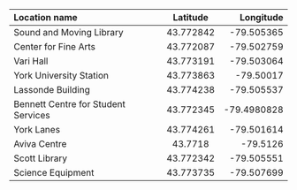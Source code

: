 | Location name | Latitude|Longitude |
| :---         |     :---:      |          ---: |
| Sound and Moving Library | 43.772842 | -79.505365 | 
|Center for Fine Arts|43.772087|-79.502759|
|Vari Hall|43.773191|-79.503064|
|York University Station|43.773863|-79.50017|
|Lassonde Building|43.774238|-79.505537|
|Bennett Centre for Student Services|43.772345|-79.4980828|
|York Lanes|43.774261|-79.501614|
|Aviva Centre|43.7718|-79.5126|
|Scott Library|43.772342|-79.505551|
|Science Equipment|43.773735|-79.507699|
